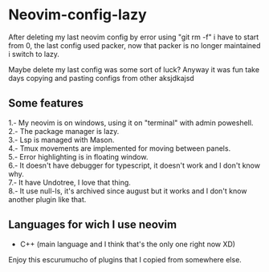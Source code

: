# Neovim-config-lazy

After deleting my last neovim config by error using "git rm -f" i have to start from 0, the last config used packer, now that packer is no longer maintained i switch to lazy.

Maybe delete my last config was some sort of luck? Anyway it was fun take days copying and pasting configs from other aksjdkajsd

## Some features

1.- My neovim is on windows, using it on "terminal" with admin poweshell.  
2.- The package manager is lazy.  
3.- Lsp is managed with Mason.  
4.- Tmux movements are implemented for moving between panels.  
5.- Error highlighting is in floating window.  
6.- It doesn't have debugger for typescript, it doesn't work and I don't know why.  
7.- It have Undotree, I love that thing.  
8.- It use null-ls, it's archived since august but it works and I don't know another plugin like that.

## Languages for wich I use neovim

- C++ (main language and I think that's the only one right now XD)

Enjoy this escurumucho of plugins that I copied from somewhere else.
